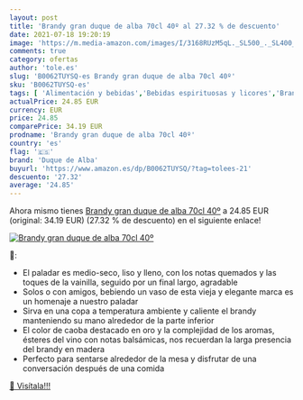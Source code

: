 ```yaml
---
layout: post
title: 'Brandy gran duque de alba 70cl 40º al 27.32 % de descuento'
date: 2021-07-18 19:20:19
image: 'https://m.media-amazon.com/images/I/3168RUzM5qL._SL500_._SL400_.jpg'
comments: true
category: ofertas
author: 'tole.es'
slug: 'B0062TUYSQ-es Brandy gran duque de alba 70cl 40º'
sku: 'B0062TUYSQ-es'
tags: [ 'Alimentación y bebidas','Bebidas espirituosas y licores','Brandis y aguardientes','Cervezas, vinos y licores','brandy','duque de alba', ]
actualPrice: 24.85 EUR
currency: EUR
price: 24.85
comparePrice: 34.19 EUR
prodname: 'Brandy gran duque de alba 70cl 40º'
country: 'es'
flag: '🇪🇸'
brand: 'Duque de Alba'
buyurl: 'https://www.amazon.es/dp/B0062TUYSQ/?tag=tolees-21'
descuento: '27.32'
average: '24.85'
---
```


Ahora mismo tienes [Brandy gran duque de alba 70cl 40º](https://www.amazon.es/dp/B0062TUYSQ/?tag=tolees-21) a 24.85 EUR (original: 34.19 EUR) (27.32 %  de descuento) en el siguiente enlace!

[![Brandy gran duque de alba 70cl 40º](https://m.media-amazon.com/images/I/3168RUzM5qL._SL500_._SL400_.jpg)](https://www.amazon.es/dp/B0062TUYSQ/?tag=tolees-21)

🔎:

- El paladar es medio-seco, liso y lleno, con los notas quemados y las toques de la vainilla, seguido por un final largo, agradable
- Solos o con amigos, bebiendo un vaso de esta vieja y elegante marca es un homenaje a nuestro paladar
- Sirva en una copa a temperatura ambiente y caliente el brandy manteniendo su mano alrededor de la parte inferior
- El color de caoba destacado en oro y la complejidad de los aromas, ésteres del vino con notas balsámicas, nos recuerdan la larga presencia del brandy en madera
- Perfecto para sentarse alrededor de la mesa y disfrutar de una conversación después de una comida

[🛒 Visítala!!!](https://www.amazon.es/dp/B0062TUYSQ/?tag=tolees-21)
